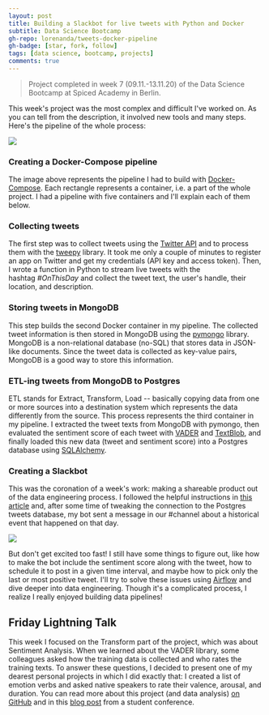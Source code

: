 ```yaml
---
layout: post
title: Building a Slackbot for live tweets with Python and Docker 
subtitle: Data Science Bootcamp
gh-repo: lorenanda/tweets-docker-pipeline
gh-badge: [star, fork, follow]
tags: [data science, bootcamp, projects]
comments: true
---
```


>Project completed in week 7 (09.11.-13.11.20) of the Data Science Bootcamp at Spiced Academy in Berlin.

This week's project was the most complex and difficult I've worked on. As you can tell from the description, it involved new tools and many steps. Here's the pipeline of the whole process:

[![](https://lorenaciutacu.files.wordpress.com/2020/11/20201113_1724016109705519843710741-e1605456158415.jpg?w=1024)](https://lorenaciutacu.files.wordpress.com/2020/11/20201113_1724016109705519843710741-e1605456158415.jpg)

### Creating a Docker-Compose pipeline

The image above represents the pipeline I had to build with [Docker-Compose](https://docs.docker.com/compose/). Each rectangle represents a container, i.e. a part of the whole project. I had a pipeline with five containers and I'll explain each of them below.

### Collecting tweets

The first step was to collect tweets using the [Twitter API](https://developer.twitter.com/en/docs/twitter-api) and to process them with the [tweepy](https://www.tweepy.org/) library. It took me only a couple of minutes to register an app on Twitter and get my credentials (API key and access token). Then, I wrote a function in Python to stream live tweets with the hashtag *#OnThisDay* and collect the tweet text, the user's handle, their location, and description.

### Storing tweets in MongoDB

This step builds the second Docker container in my pipeline. The collected tweet information is then stored in MongoDB using the [pymongo](https://pymongo.readthedocs.io/en/stable/) library. MongoDB is a non-relational database (no-SQL) that stores data in JSON-like documents. Since the tweet data is collected as key-value pairs, MongoDB is a good way to store this information.

### ETL-ing tweets from MongoDB to Postgres

ETL stands for Extract, Transform, Load -- basically copying data from one or more sources into a destination system which represents the data differently from the source. This process represents the third container in my pipeline. I extracted the tweet texts from MongoDB with pymongo, then evaluated the sentiment score of each tweet with [VADER](https://pypi.org/project/vaderSentiment/) and [TextBlob](https://textblob.readthedocs.io/en/dev/index.html), and finally loaded this new data (tweet and sentiment score) into a Postgres database using [SQLAlchemy](https://www.sqlalchemy.org/).

### Creating a Slackbot

This was the coronation of a week's work: making a shareable product out of the data engineering process. I followed the helpful instructions in [this article](https://slack.com/intl/en-de/help/articles/115005265703-Create-a-bot-for-your-workspace) and, after some time of tweaking the connection to the Postgres tweets database, my bot sent a message in our #channel about a historical event that happened on that day.

[![](https://lorenaciutacu.files.wordpress.com/2020/11/20201115_1759485409966206226208131.jpg?w=734)](https://lorenaciutacu.files.wordpress.com/2020/11/20201115_1759485409966206226208131.jpg)

But don't get excited too fast! I still have some things to figure out, like how to make the bot include the sentiment score along with the tweet, how to schedule it to post in a given time interval, and maybe how to pick only the last or most positive tweet. I'll try to solve these issues using [Airflow](https://airflow.apache.org/) and dive deeper into data engineering. Though it's a complicated process, I realize I really enjoyed building data pipelines!

Friday Lightning Talk
---------------------

This week I focused on the Transform part of the project, which was about Sentiment Analysis. When we learned about the VADER library, some colleagues asked how the training data is collected and who rates the training texts. To answer these questions, I decided to present one of my dearest personal projects in which I did exactly that: I created a list of emotion verbs and asked native speakers to rate their valence, arousal, and duration. You can read more about this project (and data analysis) [on GitHub](https://github.com/lorenanda/psych-verbs) and in this [blog post](https://lorenaciutacu.com/2018/08/04/fear-and-loathing-5-linguistik-meetup-in-potsdam/) from a student conference.